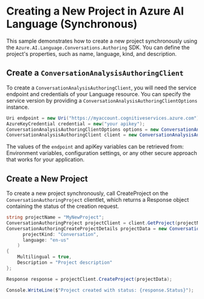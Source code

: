 # Creating a New Project in Azure AI Language (Synchronous)

This sample demonstrates how to create a new project synchronously using the `Azure.AI.Language.Conversations.Authoring` SDK. You can define the project's properties, such as name, language, kind, and description.

## Create a `ConversationAnalysisAuthoringClient`

To create a `ConversationAnalysisAuthoringClient`, you will need the service endpoint and credentials of your Language resource. You can specify the service version by providing a `ConversationAnalysisAuthoringClientOptions` instance.

```C# Snippet:CreateAuthoringClientForSpecificApiVersion
Uri endpoint = new Uri("https://myaccount.cognitiveservices.azure.com");
AzureKeyCredential credential = new("your apikey");
ConversationAnalysisAuthoringClientOptions options = new ConversationAnalysisAuthoringClientOptions(ConversationAnalysisAuthoringClientOptions.ServiceVersion.V2024_11_15_Preview);
ConversationAnalysisAuthoringClient client = new ConversationAnalysisAuthoringClient(endpoint, credential, options);
```

The values of the `endpoint` and apiKey variables can be retrieved from: Environment variables, configuration settings, or any other secure approach that works for your application.

## Create a New Project

To create a new project synchronously, call CreateProject on the `ConversationAuthoringProject` clientlet, which returns a Response object containing the status of the creation request.

```C# Snippet:Sample1_ConversationsAuthoring_CreateProject
string projectName = "MyNewProject";
ConversationAuthoringProject projectClient = client.GetProject(projectName);
ConversationAuthoringCreateProjectDetails projectData = new ConversationAuthoringCreateProjectDetails(
      projectKind: "Conversation",
      language: "en-us"
    )
{
    Multilingual = true,
    Description = "Project description"
};

Response response = projectClient.CreateProject(projectData);

Console.WriteLine($"Project created with status: {response.Status}");
```
